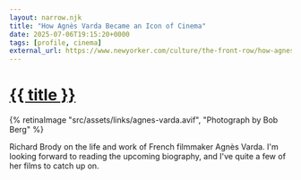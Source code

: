 ```yaml
---
layout: narrow.njk
title: "How Agnès Varda Became an Icon of Cinema"
date: 2025-07-06T19:15:20+0000
tags: [profile, cinema]
external_url: https://www.newyorker.com/culture/the-front-row/how-agnes-varda-became-an-icon-of-cinema?ref=daniel.pizza
---
```


<h1><a href="{{ external_url }}">{{ title }}</a></h1>

{% retinaImage "src/assets/links/agnes-varda.avif", "Photograph by Bob Berg" %}

Richard Brody on the life and work of French filmmaker Agnès Varda. I'm looking forward to reading the upcoming biography, and I've quite a few of her films to catch up on.